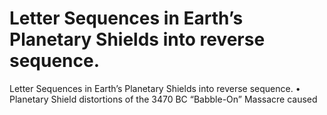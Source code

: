 # Letter Sequences in Earth’s Planetary Shields into reverse sequence.

Letter Sequences in Earth’s Planetary Shields into reverse sequence.
• Planetary Shield distortions of the 3470 BC “Babble-On” Massacre caused